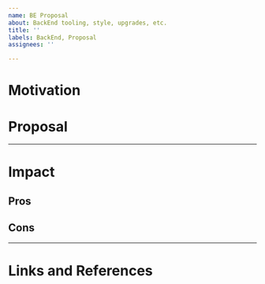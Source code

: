 ```yaml
---
name: BE Proposal
about: BackEnd tooling, style, upgrades, etc.
title: ''
labels: BackEnd, Proposal
assignees: ''

---
```


# Motivation
<!--- Short description of the motivation -->
<!--- What impact will it have on our current setup -->

# Proposal
<!--- Actual implementation, examples, ... -->

----

# Impact
<!--- (OPTIONAL) delete if no pros or cons -->

## Pros
<!--- (OPTIONAL) Short bullet points -->

## Cons
<!--- (OPTIONAL) Short bullet points -->

----

# Links and References
<!--- (OPTIONAL) delete if empty -->
